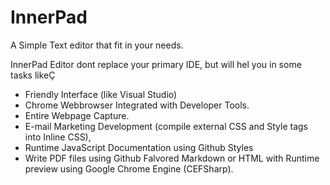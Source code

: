 # InnerPad
A Simple Text editor that fit in your needs.


InnerPad Editor dont replace your primary IDE, but will hel you in some tasks likeÇ

- Friendly Interface (like Visual Studio)
- Chrome Webbrowser Integrated with Developer Tools.
- Entire Webpage Capture.
- E-mail Marketing Development (compile external CSS and Style tags into Inline CSS),
- Runtime JavaScript Documentation using Github Styles
- Write PDF files using Github Falvored Markdown or HTML with Runtime preview using Google Chrome Engine (CEFSharp).

